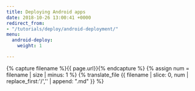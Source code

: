 ```yaml
---
title: Deploying Android apps
date: 2018-10-26 13:00:41 +0000
redirect_from:
- "/tutorials/deploy/android-deployment/"
menu:
  android-deploy:
    weight: 1

---
```

{% capture filename %}{{ page.url}}{% endcapture %}
{% assign num = filename | size | minus: 1 %}
{% translate_file {{ filename | slice: 0, num | replace_first:'/','' | append: ".md" }} %}
